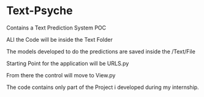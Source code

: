 # Text-Psyche
Contains a Text Prediction System POC

ALl the Code will be inside the Text Folder

The models developed to do the predictions are saved inside the /Text/File

Starting Point for the application will be URLS.py

From there the control will move to View.py

The code contains only part of the Project i developed during my internship.
